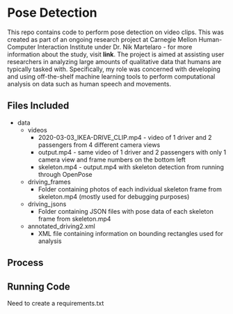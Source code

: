 # Pose Detection

This repo contains code to perform pose detection on video clips. This was created as part of an ongoing research project at Carnegie Mellon Human-Computer Interaction Institute under Dr. Nik Martelaro - for more information about the study, visit <b>link</b>. The project is aimed at assisting user researchers in analyzing large amounts of qualitative data that humans are typically tasked with. Specifically, my role was concerned with developing and using off-the-shelf machine learning tools to perform computational analysis on data such as human speech and movements. 

## Files Included 
* data  
  * videos
    * 2020-03-03_IKEA-DRIVE_CLIP.mp4 - video of 1 driver and 2 passengers from 4 different camera views
    * output.mp4 - same video of 1 driver and 2 passengers with only 1 camera view and frame numbers on the bottom left
    * skeleton.mp4 - output.mp4 with skeleton detection from running through OpenPose
  * driving_frames
    * Folder containing photos of each individual skeleton frame from skeleton.mp4 (mostly used for debugging purposes)
  * driving_jsons
    * Folder containing JSON files with pose data of each skeleton frame from skeleton.mp4
  * annotated_driving2.xml
    * XML file containing information on bounding rectangles used for analysis

## Process


## Running Code
Need to create a requirements.txt 
